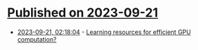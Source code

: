 # [Published on 2023-09-21](index.md)

* [2023-09-21, 02:18:04](https://lobste.rs/s/iulxmq/learning_resources_for_efficient_gpu) - [Learning resources for efficient GPU computation?](https://lobste.rs/s/iulxmq/learning_resources_for_efficient_gpu)
